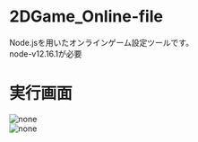 # 2DGame_Online-file
Node.jsを用いたオンラインゲーム設定ツールです。  
node-v12.16.1が必要  
  
# 実行画面
![none](https://user-images.githubusercontent.com/88083230/157493832-5e674127-e892-41de-865a-5723572d65f6.png)  
![none](https://user-images.githubusercontent.com/88083230/157494462-34cd70b2-b45a-46bc-8c20-95356f3f7fd7.png)




